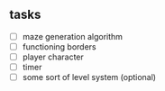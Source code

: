 ## tasks
- [ ] maze generation algorithm
- [ ] functioning borders
- [ ] player character
- [ ] timer
- [ ] some sort of level system (optional)